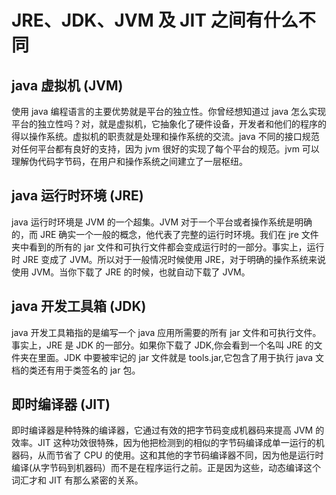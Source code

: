 # JRE、JDK、JVM 及 JIT 之间有什么不同

## java 虚拟机 (JVM)

使用 java 编程语言的主要优势就是平台的独立性。你曾经想知道过 java 怎么实现平台的独立性吗？对，就是虚拟机，它抽象化了硬件设备，开发者和他们的程序的得以操作系统。虚拟机的职责就是处理和操作系统的交流。java 不同的接口规范对任何平台都有良好的支持，因为 jvm 很好的实现了每个平台的规范。jvm 可以理解伪代码字节码，在用户和操作系统之间建立了一层枢纽。

## java 运行时环境 (JRE)

java 运行时环境是 JVM 的一个超集。JVM 对于一个平台或者操作系统是明确的，而 JRE 确实一个一般的概念，他代表了完整的运行时环境。我们在 jre 文件夹中看到的所有的 jar 文件和可执行文件都会变成运行时的一部分。事实上，运行时 JRE 变成了 JVM。所以对于一般情况时候使用 JRE，对于明确的操作系统来说使用 JVM。当你下载了 JRE 的时候，也就自动下载了 JVM。

## java 开发工具箱 (JDK)

java 开发工具箱指的是编写一个 java 应用所需要的所有 jar 文件和可执行文件。事实上，JRE 是 JDK 的一部分。如果你下载了 JDK,你会看到一个名叫 JRE 的文件夹在里面。JDK 中要被牢记的 jar 文件就是 tools.jar,它包含了用于执行 java 文档的类还有用于类签名的 jar 包。

## 即时编译器 (JIT)

即时编译器是种特殊的编译器，它通过有效的把字节码变成机器码来提高 JVM 的效率。JIT 这种功效很特殊，因为他把检测到的相似的字节码编译成单一运行的机器码，从而节省了 CPU 的使用。这和其他的字节码编译器不同，因为他是运行时编译(从字节码到机器码）而不是在程序运行之前。正是因为这些，动态编译这个词汇才和 JIT 有那么紧密的关系。